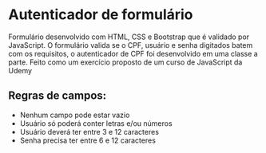 # Autenticador de formulário
Formulário desenvolvido com HTML, CSS e Bootstrap que é validado por JavaScript. O formulário valida se o CPF, usuário e senha digitados batem com os requisitos, o autenticador de CPF foi desenvolvido em uma classe a parte. Feito como um exercício proposto de um curso de JavaScript da Udemy

<h2>Regras de campos:</h2>
 <ul>
      <li>Nenhum campo pode estar vazio</li>
      <li>Usuário só poderá conter letras e/ou números</li>
      <li>Usuário deverá ter entre 3 e 12 caracteres</li>
      <li>Senha precisa ter entre 6 e 12 caracteres</li>
 </ul>
